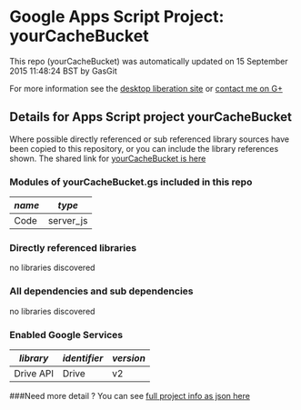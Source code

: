 # Google Apps Script Project: yourCacheBucket
This repo (yourCacheBucket) was automatically updated on 15 September 2015 11:48:24 BST by GasGit

For more information see the [desktop liberation site](http://ramblings.mcpher.com/Home/excelquirks/drivesdk/gettinggithubready "desktop liberation") or [contact me on G+](https://plus.google.com/+BruceMcpherson "Bruce McPherson - GDE")
## Details for Apps Script project yourCacheBucket
Where possible directly referenced or sub referenced library sources have been copied to this repository, or you can include the library references shown. 
The shared link for [yourCacheBucket is here](https://script.google.com/d/1y4e_wxqNjMiq5DggWa1iunHW4YZU7pg97NlAuwWK50CXVxkRKATuX9kb/edit?usp=sharing "open in the GAS IDE")

### Modules of yourCacheBucket.gs included in this repo
*name*|*type*
--- | --- 
Code| server_js
### Directly referenced libraries
no libraries discovered
### All dependencies and sub dependencies
no libraries discovered
### Enabled Google Services
*library*|*identifier*|*version*
--- | --- | --- 
Drive API| Drive|v2
###Need more detail ?
You can see [full project info as json here](info.json)
